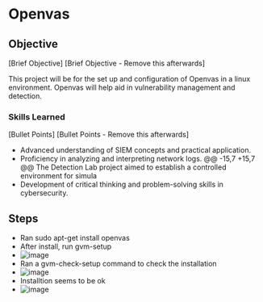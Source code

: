 # Openvas

## Objective
[Brief Objective]
[Brief Objective - Remove this afterwards]

This project will be for the set up and configuration of Openvas in a linux environment. Openvas will help aid in vulnerability management and detection.

### Skills Learned
[Bullet Points]
[Bullet Points - Remove this afterwards]

- Advanced understanding of SIEM concepts and practical application.
- Proficiency in analyzing and interpreting network logs.
@@ -15,7 +15,7 @@ The Detection Lab project aimed to establish a controlled environment for simula
- Development of critical thinking and problem-solving skills in cybersecurity.

## Steps 
- Ran sudo apt-get install openvas
- After install, run gvm-setup
- ![image](https://github.com/Brandencampos/Openvas/assets/62733055/89bce7d5-c9c4-4eef-a03d-f60da171dd52)
- Ran a gvm-check-setup command to check the installation
- ![image](https://github.com/Brandencampos/Openvas/assets/62733055/1e434583-331c-4613-b834-d7ea93e02c90)
- Installtion seems to be ok
- ![image](https://github.com/Brandencampos/Openvas/assets/62733055/bf0003ea-3c93-4cf0-9f72-4a280a7a321b)





